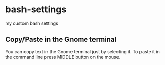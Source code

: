# bash-settings
my custom bash settings

## Copy/Paste in the Gnome terminal
You can copy text in the Gnome terminal just by selecting it.
To paste it in the command line press MIDDLE button on the mouse.
